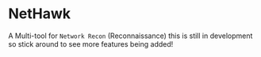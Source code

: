 # NetHawk
A Multi-tool for `Network Recon` (Reconnaissance)
this is still in development so stick around to see more features being added!
